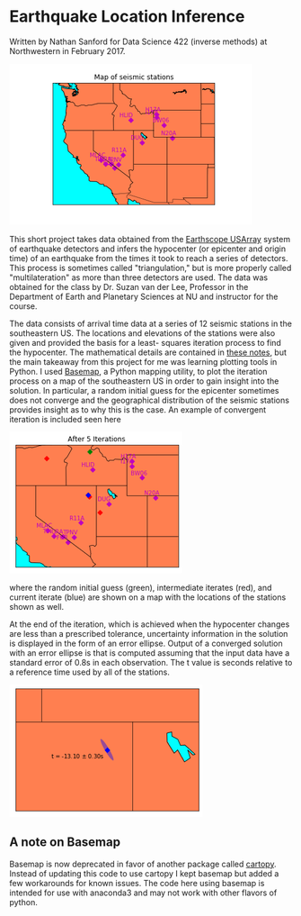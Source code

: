 # Earthquake Location Inference
Written by Nathan Sanford for Data Science 422 (inverse methods) at Northwestern in February 2017.

![Station Map](https://github.com/natsan91/Earthquake_Locator/blob/master/SeismicStationMap.png "Stations used")

This short project takes data obtained from the [Earthscope USArray](http://www.usarray.org/) system of earthquake detectors
and infers the hypocenter (or epicenter and origin time) of an earthquake from the times it took 
to reach a series of detectors. This process is sometimes called "triangulation," but is more 
properly called "multilateration" as more than three detectors are used. The data was obtained for 
the class by Dr. Suzan van der Lee, Professor in the Department of Earth and Planetary Sciences 
at NU and instructor for the course.

The data consists of arrival time data at a series of 12 seismic stations in the southeastern US.
The locations and elevations of the stations were also given and provided the basis for a least-
squares iteration process to find the hypocenter. The mathematical details are contained in 
[these notes](https://github.com/natsan91/Earthquake_Locator/blob/master/Earthquake_Inference.pdf "Earthquake_Inference.pdf"), 
but the main takeaway from this project for me was learning plotting 
tools in Python. I used [Basemap](https://matplotlib.org/basemap/), 
a Python mapping utility, to plot the iteration process on a map 
of the southeastern US in order to gain insight into the solution. In particular, a random initial 
guess for the epicenter sometimes does not converge and the geographical  distribution of the 
seismic stations provides insight as to why this is the case. An example of convergent iteration is
included seen here 

![Example Iteration](https://github.com/natsan91/Earthquake_Locator/blob/master/Example_iteration.png "Example with 5 iterations")

where the random initial guess (green), intermediate iterates (red), and 
current iterate (blue) are shown on a map with the locations of the stations shown as well.

At the end of the iteration, which is achieved when the hypocenter changes are less than a 
prescribed tolerance, uncertainty information in the solution is displayed in the form of an error
ellipse. Output of a converged solution with an error ellipse is that is computed assuming that the input 
data have a standard error of 0.8s in each observation. The t value is seconds relative to a reference time used by all of the stations.

![Final answer](https://github.com/natsan91/Earthquake_Locator/blob/master/Example_zoomed.png "Final answer with error ellipse")

## A note on Basemap

Basemap is now deprecated in favor of another package called [cartopy](https://scitools.org.uk/cartopy/docs/latest/ ). 
Instead of updating this code to use cartopy I kept basemap but added a few workarounds for known issues. The code here 
using basemap is intended for use with anaconda3 and may not work with other flavors of python.
